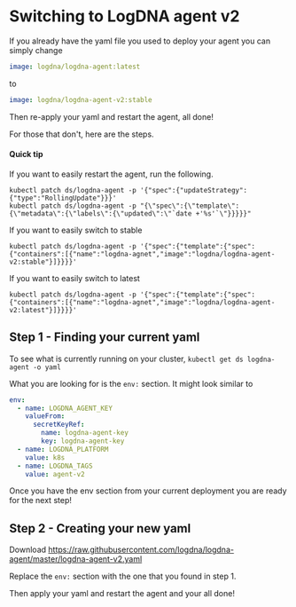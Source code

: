 # Switching to LogDNA agent v2

If you already have the yaml file you used to deploy your agent you can simply change

```yaml 
image: logdna/logdna-agent:latest
``` 
to 
```yaml 
image: logdna/logdna-agent-v2:stable
```

Then re-apply your yaml and restart the agent, all done!

For those that don't, here are the steps.

#### Quick tip
If you want to easily restart the agent, run the following.
```
kubectl patch ds/logdna-agent -p '{"spec":{"updateStrategy":{"type":"RollingUpdate"}}}'
kubectl patch ds/logdna-agent -p "{\"spec\":{\"template\":{\"metadata\":{\"labels\":{\"updated\":\"`date +'%s'`\"}}}}}"
```
If you want to easily switch to stable
```
kubectl patch ds/logdna-agent -p '{"spec":{"template":{"spec":{"containers":[{"name":"logdna-agnet","image":"logdna/logdna-agent-v2:stable"}]}}}}'
```
If you want to easily switch to latest
```
kubectl patch ds/logdna-agent -p '{"spec":{"template":{"spec":{"containers":[{"name":"logdna-agnet","image":"logdna/logdna-agent-v2:latest"}]}}}}'
```

## Step 1 - Finding your current yaml
To see what is currently running on your cluster, `kubectl get ds logdna-agent -o yaml`

What you are looking for is the `env:` section.
It might look similar to
```yaml
env:
  - name: LOGDNA_AGENT_KEY
    valueFrom:
      secretKeyRef:
        name: logdna-agent-key
        key: logdna-agent-key
  - name: LOGDNA_PLATFORM
    value: k8s
  - name: LOGDNA_TAGS
    value: agent-v2
```
Once you have the env section from your current deployment you are ready for the next step!

## Step 2 - Creating your new yaml
Download https://raw.githubusercontent.com/logdna/logdna-agent/master/logdna-agent-v2.yaml

Replace the `env:` section with the one that you found in step 1.

Then apply your yaml and restart the agent and your all done!
